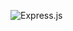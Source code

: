 ![Express.js](https://img.shields.io/badge/express.js-%23404d59.svg?style=flat&logo=express&logoColor=%2361DAFB)

